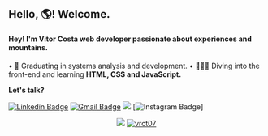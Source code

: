 ## Hello, 🌎! Welcome.



#### Hey! I'm Vitor Costa web developer passionate about experiences and mountains.

• 📕 Graduating in systems analysis and development.
• 🏊🏽‍♂️ Diving into the front-end and learning **HTML, CSS and JavaScript.**

**Let's talk?**

[![Linkedin Badge](https://img.shields.io/badge/-LinkedIn-blue?style=flat-square&logo=Linkedin&logoColor=white&link=https://github.com/vrct07)](https://www.linkedin.com/in/vrct/)  [![Gmail Badge](https://img.shields.io/badge/-Gmail-c14438?style=flat-square&logo=Gmail&logoColor=white&link=mailtovrct07@gmail.com)](mailto:vrct07@gmail.com)  [![](https://img.shields.io/badge/-Rocketseat-purple?style=flat-square&logo=&logoColor=white&link=https://app.rocketseat.com.br/me/vitor-costa-04483)](https://app.rocketseat.com.br/me/vitor-costa-04483) [![Instagram Badge](https://img.shields.io/badge/Instagram-E4405F?style=for-the-badge&logo=instagram&logoColor=whitehttps://instagram.com/_vrct)]
<p align = "center">
  <a href="https://github.com/vrct07"><img src="https://github-readme-stats.vercel.app/api/top-langs/?username=vrct07&layout=compact&theme=dark"/></a> 
  <a href="https://github.com/vrct07"><img src="https://github-readme-stats.vercel.app/api?username=vrct07&show_icons=true&theme=dark&include_all_commits=true&count_private=true" alt="vrct07"/></a>
</p> 

